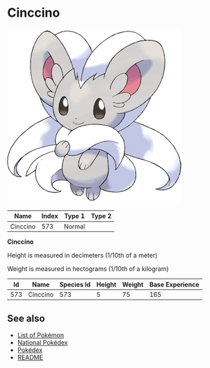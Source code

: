 # Cinccino


![Cinccino](images/573.png)

| **Name** | **Index** | **Type 1** | **Type 2** |
|----|----|----|----|
| Cinccino | 573 | Normal  |  |

**Cinccino** 


Height is measured in decimeters (1/10th of a meter)

Weight is measured in hectograms (1/10th of a kilogram)

| **Id** | **Name** | **Species Id** | **Height** | **Weight** | **Base Experience** |
|--------|----------|----------------|------------|------------|---------------------|
| 573 | Cinccino | 573 | 5 | 75 | 165 |


## See also

- [List of Pokémon](../pokemon.md)
- [National Pokédex](../national_pokedex.md)
- [Pokédex](../pokedex.md)
- [README](../README.md)
